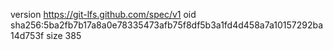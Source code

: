 version https://git-lfs.github.com/spec/v1
oid sha256:5ba2fb7b17a8a0e78335473afb75f8df5b3a1fd4d458a7a10157292ba14d753f
size 385
